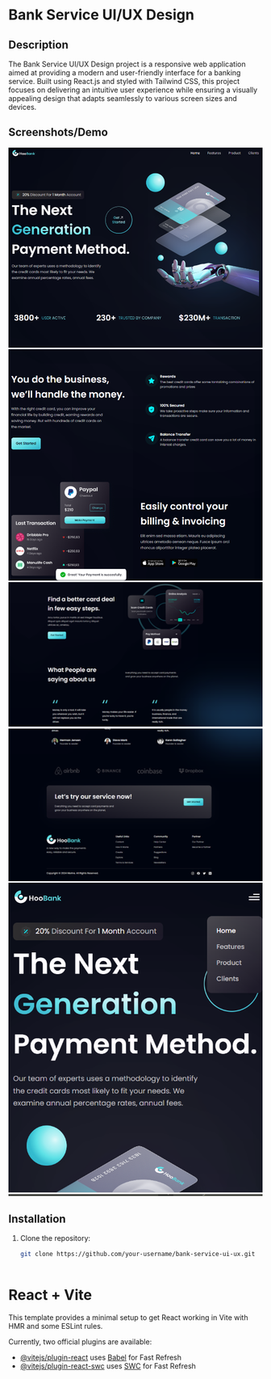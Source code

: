 # Bank Service UI/UX Design

## Description

The Bank Service UI/UX Design project is a responsive web application aimed at providing a modern and user-friendly interface for a banking service. Built using React.js and styled with Tailwind CSS, this project focuses on delivering an intuitive user experience while ensuring a visually appealing design that adapts seamlessly to various screen sizes and devices.


## Screenshots/Demo

![Home Page](screenshots/image.png)
![Dashboard](screenshots/2.png)
![Dashboard](screenshots/3.png)
![Dashboard](screenshots/4.png)
![Dashboard](screenshots/5.png)


## Installation

1. Clone the repository:
   ```sh
   git clone https://github.com/your-username/bank-service-ui-ux.git



# React + Vite

This template provides a minimal setup to get React working in Vite with HMR and some ESLint rules.

Currently, two official plugins are available:

- [@vitejs/plugin-react](https://github.com/vitejs/vite-plugin-react/blob/main/packages/plugin-react/README.md) uses [Babel](https://babeljs.io/) for Fast Refresh
- [@vitejs/plugin-react-swc](https://github.com/vitejs/vite-plugin-react-swc) uses [SWC](https://swc.rs/) for Fast Refresh
